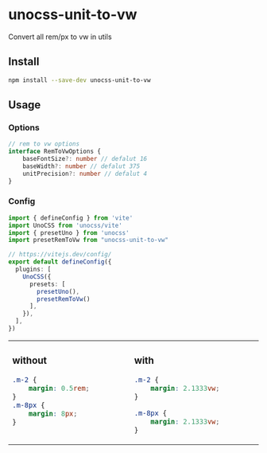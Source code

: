 # unocss-unit-to-vw

Convert all rem/px to vw in utils

## Install

```bash
npm install --save-dev unocss-unit-to-vw
```

## Usage

### Options

```ts
// rem to vw options
interface RemToVwOptions {
	baseFontSize?: number // defalut 16
	baseWidth?: number // defalut 375
	unitPrecision?: number // defalut 4
}
```

### Config

```ts
import { defineConfig } from 'vite'
import UnoCSS from 'unocss/vite'
import { presetUno } from 'unocss'
import presetRemToVw from "unocss-unit-to-vw"

// https://vitejs.dev/config/
export default defineConfig({
  plugins: [
    UnoCSS({
      presets: [
        presetUno(),
        presetRemToVw()
      ],
    }),
  ],
})
```

<table><tr><td width="500px" valign="top">

### without

```css
.m-2 {
	margin: 0.5rem;
}
.m-8px {
	margin: 8px;
}
```

</td><td width="500px" valign="top">

### with

```css
.m-2 {
	margin: 2.1333vw;
}

.m-8px {
	margin: 2.1333vw;
}
```

